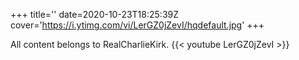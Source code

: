 +++
title=''
date=2020-10-23T18:25:39Z
cover='https://i.ytimg.com/vi/LerGZ0jZevI/hqdefault.jpg'
+++

All content belongs to RealCharlieKirk.
{{< youtube LerGZ0jZevI >}}
